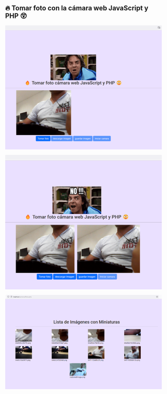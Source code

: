 ## 🔥 Tomar foto con la cámara web JavaScript y PHP 😲


![](https://raw.githubusercontent.com/urian121/imagenes-proyectos-github/master/Tomar-foto-camara-web-JavaScript-y-PHP.png)



![](https://raw.githubusercontent.com/urian121/imagenes-proyectos-github/master/Tomar-foto-camara-web-JavaScript-PHP.png)



![](https://raw.githubusercontent.com/urian121/imagenes-proyectos-github/master/resultado-final-fotos-desde-javascript.png)


